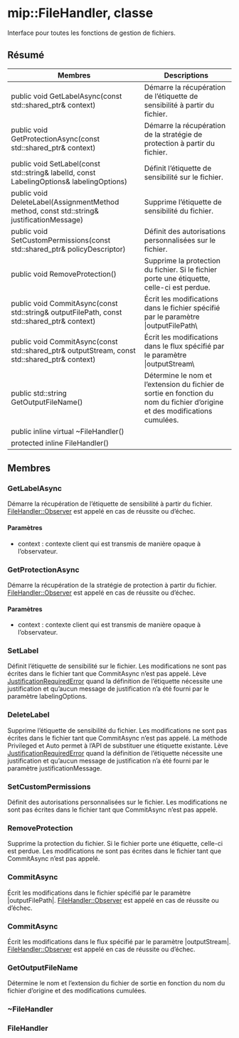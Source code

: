 # <a name="class-mipfilehandler"></a>mip::FileHandler, classe 
Interface pour toutes les fonctions de gestion de fichiers.
  
## <a name="summary"></a>Résumé
 Membres                        | Descriptions                                
--------------------------------|---------------------------------------------
public void GetLabelAsync(const std::shared_ptr<void>& context)  |  Démarre la récupération de l’étiquette de sensibilité à partir du fichier.
public void GetProtectionAsync(const std::shared_ptr<void>& context)  |  Démarre la récupération de la stratégie de protection à partir du fichier.
public void SetLabel(const std::string& labelId, const LabelingOptions& labelingOptions)  |  Définit l’étiquette de sensibilité sur le fichier.
public void DeleteLabel(AssignmentMethod method, const std::string& justificationMessage)  |  Supprime l’étiquette de sensibilité du fichier.
public void SetCustomPermissions(const std::shared_ptr<PolicyDescriptor>& policyDescriptor)  |  Définit des autorisations personnalisées sur le fichier.
public void RemoveProtection()  |  Supprime la protection du fichier. Si le fichier porte une étiquette, celle-ci est perdue.
public void CommitAsync(const std::string& outputFilePath, const std::shared_ptr<void>& context) | Écrit les modifications dans le fichier spécifié par le paramètre \|outputFilePath\ |  .
public void CommitAsync(const std::shared_ptr<Stream>& outputStream, const std::shared_ptr<void>& context) | Écrit les modifications dans le flux spécifié par le paramètre \|outputStream\ |  .
public std::string GetOutputFileName()  |  Détermine le nom et l’extension du fichier de sortie en fonction du nom du fichier d’origine et des modifications cumulées.
public inline virtual ~FileHandler()  |  
protected inline FileHandler()  |  
  
## <a name="members"></a>Membres
  
### <a name="getlabelasync"></a>GetLabelAsync
Démarre la récupération de l’étiquette de sensibilité à partir du fichier.
[FileHandler::Observer](#classmip_1_1_file_handler_1_1_observer) est appelé en cas de réussite ou d’échec.
  
#### <a name="parameters"></a>Paramètres
* context : contexte client qui est transmis de manière opaque à l’observateur.
  
### <a name="getprotectionasync"></a>GetProtectionAsync
Démarre la récupération de la stratégie de protection à partir du fichier.
[FileHandler::Observer](#classmip_1_1_file_handler_1_1_observer) est appelé en cas de réussite ou d’échec.
  
#### <a name="parameters"></a>Paramètres
* context : contexte client qui est transmis de manière opaque à l’observateur.
  
### <a name="setlabel"></a>SetLabel
Définit l’étiquette de sensibilité sur le fichier.
Les modifications ne sont pas écrites dans le fichier tant que CommitAsync n’est pas appelé.
Lève [JustificationRequiredError](#classmip_1_1_justification_required_error) quand la définition de l’étiquette nécessite une justification et qu’aucun message de justification n’a été fourni par le paramètre labelingOptions.
  
### <a name="deletelabel"></a>DeleteLabel
Supprime l’étiquette de sensibilité du fichier.
Les modifications ne sont pas écrites dans le fichier tant que CommitAsync n’est pas appelé. La méthode Privileged et Auto permet à l’API de substituer une étiquette existante. Lève [JustificationRequiredError](#classmip_1_1_justification_required_error) quand la définition de l’étiquette nécessite une justification et qu’aucun message de justification n’a été fourni par le paramètre justificationMessage.
  
### <a name="setcustompermissions"></a>SetCustomPermissions
Définit des autorisations personnalisées sur le fichier.
Les modifications ne sont pas écrites dans le fichier tant que CommitAsync n’est pas appelé.
  
### <a name="removeprotection"></a>RemoveProtection
Supprime la protection du fichier. Si le fichier porte une étiquette, celle-ci est perdue.
Les modifications ne sont pas écrites dans le fichier tant que CommitAsync n’est pas appelé.
  
### <a name="commitasync"></a>CommitAsync
Écrit les modifications dans le fichier spécifié par le paramètre |outputFilePath|.
[FileHandler::Observer](#classmip_1_1_file_handler_1_1_observer) est appelé en cas de réussite ou d’échec.
  
### <a name="commitasync"></a>CommitAsync
Écrit les modifications dans le flux spécifié par le paramètre |outputStream|.
[FileHandler::Observer](#classmip_1_1_file_handler_1_1_observer) est appelé en cas de réussite ou d’échec.
  
### <a name="getoutputfilename"></a>GetOutputFileName
Détermine le nom et l’extension du fichier de sortie en fonction du nom du fichier d’origine et des modifications cumulées.
  
### <a name="filehandler"></a>~FileHandler
  
### <a name="filehandler"></a>FileHandler